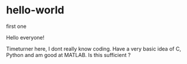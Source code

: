 # hello-world
first one

Hello everyone!

Timeturner here, I dont really know coding. Have a very basic idea of C, Python and am good at MATLAB. 
Is this sufficient ?
